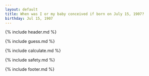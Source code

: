 ```yaml
---
layout: default
title: When was I or my baby conceived if born on July 15, 1907?
birthday: Jul 15, 1907
---
```


{% include header.md %}

{% include guess.md %}

{% include calculate.md %}

{% include safety.md %}

{% include footer.md %}




